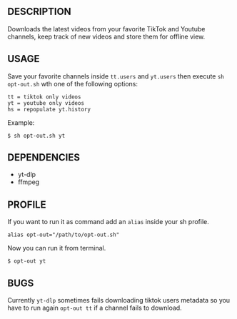 ## DESCRIPTION
Downloads the latest videos from your favorite TikTok and Youtube channels, keep track of new videos and store them for offline view.

## USAGE
Save your favorite channels inside `tt.users` and `yt.users` then execute `sh opt-out.sh` wth one of the following options:
```
tt = tiktok only videos
yt = youtube only videos
hs = repopulate yt.history
```` 
Example:

`$ sh opt-out.sh yt`

## DEPENDENCIES
* yt-dlp
* ffmpeg

## PROFILE
If you want to run it as command add an `alias` inside your sh profile.

`alias opt-out="/path/to/opt-out.sh"`

Now you can run it from terminal.

`$ opt-out yt`
## BUGS
Currently `yt-dlp` sometimes fails downloading tiktok users metadata so you have to run again `opt-out tt` if a channel fails to download.
